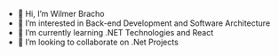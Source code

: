 - 👋 Hi, I’m Wilmer Bracho
- 👀 I’m interested in Back-end Development and Software Architecture
- 🌱 I’m currently learning .NET Technologies and React
- 💞️ I’m looking to collaborate on .Net Projects
